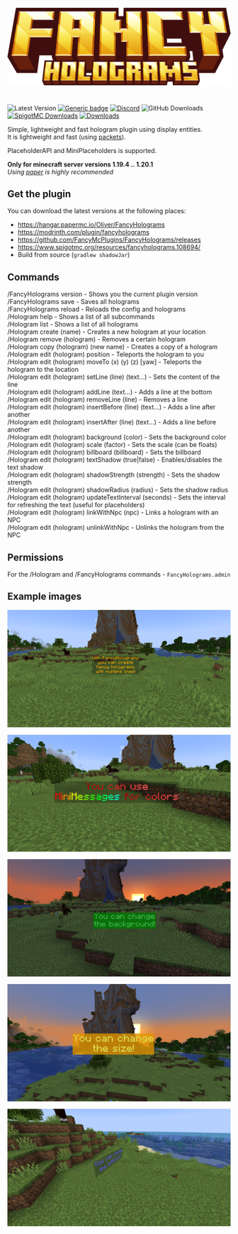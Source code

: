 ![](fancyholograms_title.png)

#      

![Latest Version](https://img.shields.io/github/v/release/FancyMcPlugins/FancyHolograms?style=flat-square)
[![Generic badge](https://img.shields.io/badge/folia-supported-green.svg)](https://shields.io/)
[![Discord](https://img.shields.io/discord/899740810956910683?color=7289da&logo=Discord&label=Discord&style=flat-square)](https://discord.gg/ZUgYCEJUEx)
![GitHub Downloads](https://img.shields.io/github/downloads/FancyMcPlugins/FancyHolograms/total?logo=GitHub&style=flat-square)
[![SpigotMC Downloads](https://badges.spiget.org/resources/downloads/spigotmc-orange-108694.svg)](https://www.spigotmc.org/resources/fancy-holograms-1-19-4.108694/)
[![Downloads](https://img.shields.io/modrinth/dt/fancyholograms?color=00AF5C&label=modrinth&style=flat&logo=modrinth)](https://modrinth.com/plugin/fancyholograms/versions)

Simple, lightweight and fast hologram plugin using display entities.<br>
It is lightweight and fast (using [packets](https://wiki.vg/Protocol)).

PlaceholderAPI and MiniPlaceholders is supported.

**Only for minecraft server versions 1.19.4 .. 1.20.1**<br>
_Using [paper](https://papermc.io/downloads) is highly recommended_

## Get the plugin

You can download the latest versions at the following places:

- https://hangar.papermc.io/Oliver/FancyHolograms
- https://modrinth.com/plugin/fancyholograms
- https://github.com/FancyMcPlugins/FancyHolograms/releases
- https://www.spigotmc.org/resources/fancyholograms.108694/
- Build from source (``gradlew shadowJar``)

## Commands

/FancyHolograms version - Shows you the current plugin version<br>
/FancyHolograms save - Saves all holograms<br>
/FancyHolograms reload - Reloads the config and holograms<br>
/Hologram help - Shows a list of all subcommands<br>
/Hologram list - Shows a list of all holograms<br>
/Hologram create (name) - Creates a new hologram at your location<br>
/Hologram remove (hologram) - Removes a certain hologram<br>
/Hologram copy (hologram) (new name) - Creates a copy of a hologram<br>
/Hologram edit (hologram) position - Teleports the hologram to you<br>
/Hologram edit (hologram) moveTo (x) (y) (z) [yaw] - Teleports the hologram to the location<br>
/Hologram edit (hologram) setLine (line) (text...) - Sets the content of the line<br>
/Hologram edit (hologram) addLine (text...) - Adds a line at the bottom<br>
/Hologram edit (hologram) removeLine (line) - Removes a line<br>
/Hologram edit (hologram) insertBefore (line) (text...) - Adds a line after another<br>
/Hologram edit (hologram) insertAfter (line) (text...) - Adds a line before another<br>
/Hologram edit (hologram) background (color) - Sets the background color<br>
/Hologram edit (hologram) scale (factor) - Sets the scale (can be floats)<br>
/Hologram edit (hologram) billboard (billboard) - Sets the billboard<br>
/Hologram edit (hologram) textShadow (true|false) - Enables/disables the text shadow<br>
/Hologram edit (hologram) shadowStrength (strength) - Sets the shadow strength<br>
/Hologram edit (hologram) shadowRadius (radius) - Sets the shadow radius<br>
/Hologram edit (hologram) updateTextInterval (seconds) - Sets the interval for refreshing the text (useful for
placeholders)<br>
/Hologram edit (hologram) linkWithNpc (npc) - Links a hologram with an NPC<br>
/Hologram edit (hologram) unlinkWithNpc - Unlinks the hologram from the NPC<br>

## Permissions

For the /Hologram and /FancyHolograms commands - ``FancyHolograms.admin``

## Example images

![example1](exampleImages/example1.png)

![example2](exampleImages/example2.png)

![example3](exampleImages/example3.png)

![example4](exampleImages/example4.png)

![example5](exampleImages/example5.png)
